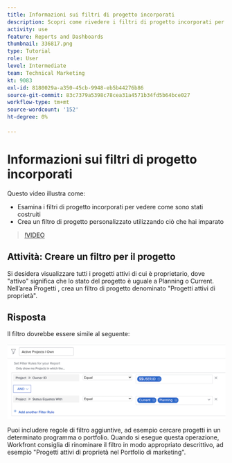 ```yaml
---
title: Informazioni sui filtri di progetto incorporati
description: Scopri come rivedere i filtri di progetto incorporati per vedere come sono stati costruiti e creare un filtro di progetto personalizzato in [!DNL  Workfront].
activity: use
feature: Reports and Dashboards
thumbnail: 336817.png
type: Tutorial
role: User
level: Intermediate
team: Technical Marketing
kt: 9083
exl-id: 8180029a-a350-45cb-9948-eb5b44276b86
source-git-commit: 83c7379a5398c78cea31a4571b34fd5b64bce027
workflow-type: tm+mt
source-wordcount: '152'
ht-degree: 0%

---
```


# Informazioni sui filtri di progetto incorporati

Questo video illustra come:

* Esamina i filtri di progetto incorporati per vedere come sono stati costruiti
* Crea un filtro di progetto personalizzato utilizzando ciò che hai imparato

>[!VIDEO](https://video.tv.adobe.com/v/336817/?quality=12)


## Attività: Creare un filtro per il progetto

Si desidera visualizzare tutti i progetti attivi di cui è proprietario, dove &quot;attivo&quot; significa che lo stato del progetto è uguale a Planning o Current. Nell’area Progetti , crea un filtro di progetto denominato &quot;Progetti attivi di proprietà&quot;.

## Risposta

Il filtro dovrebbe essere simile al seguente:

![Immagine della schermata per creare un filtro di progetto](assets/opening-built-in-project-filters-1.png)

Puoi includere regole di filtro aggiuntive, ad esempio cercare progetti in un determinato programma o portfolio. Quando si esegue questa operazione, Workfront consiglia di rinominare il filtro in modo appropriato descrittivo, ad esempio &quot;Progetti attivi di proprietà nel Portfolio di marketing&quot;.
